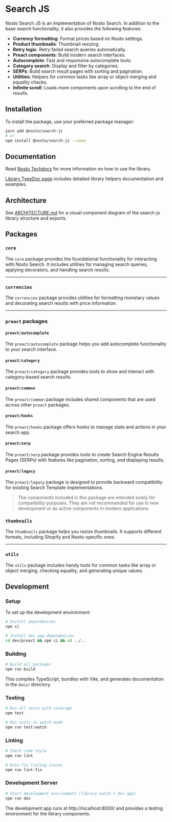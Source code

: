 # Search JS

Nosto Search JS is an implementation of Nosto Search. In addition to the base search functionality, it also provides the following features:

* **Currency formatting**: Format prices based on Nosto settings.
* **Product thumbnails**: Thumbnail resizing.
* **Retry logic**: Retry failed search queries automatically.
* **Preact components**: Build modern search interfaces.
* **Autocomplete**: Fast and responsive autocomplete tools.
* **Category search**: Display and filter by categories.
* **SERPs**: Build search result pages with sorting and pagination.
* **Utilities**: Helpers for common tasks like array or object merging and equality checks.
* **Infinite scroll**: Loads more components upon scrolling to the end of results.
  
## Installation
To install the package, use your preferred package manager:

```bash
yarn add @nosto/search-js
# or
npm install @nosto/search-js --save
```

## Documentation

Read [Nosto Techdocs](https://docs.nosto.com/techdocs/apis/frontend/oss/search-js) for more information on how to use the library.

[Library TypeDoc page](https://nosto.github.io/search-js/) includes detailed library helpers documentation and examples.

## Architecture

See [ARCHITECTURE.md](./ARCHITECTURE.md) for a visual component diagram of the search-js library structure and exports.

## Packages

### `core`
The `core` package provides the foundational functionality for interacting with Nosto Search. It includes utilities for managing search queries, applying decorators, and handling search results.

---

### `currencies`
The `currencies` package provides utilities for formatting monetary values and decorating search results with price information.

---

### `preact` packages

#### `preact/autocomplete`
The `preact/autocomplete` package helps you add autocomplete functionality to your search interface.

#### `preact/category`
The `preact/category` package provides tools to show and interact with category-based search results.

#### `preact/common`
The `preact/common` package includes shared components that are used across other `preact` packages.

#### `preact/hooks`
The `preact/hooks` package offers hooks to manage state and actions in your search app.

#### `preact/serp`
The `preact/serp` package provides tools to create Search Engine Results Pages (SERPs) with features like pagination, sorting, and displaying results.

#### `preact/legacy`
The `preact/legacy` package is designed to provide backward compatibility for existing Search Template implementations.

> The components included in this package are intended solely for compatibility purposes. They are not recommended for use in new development or as active components in modern applications.

### `thumbnails`
The `thumbnails` package helps you resize thumbnails. It supports different formats, including Shopify and Nosto-specific ones.

---

### `utils`
The `utils` package includes handy tools for common tasks like array or object merging, checking equality, and generating unique values.

## Development

### Setup
To set up the development environment:

```bash
# Install dependencies
npm ci

# Install dev app dependencies
cd dev/preact && npm ci && cd ../..
```

### Building
```bash
# Build all packages
npm run build
```

This compiles TypeScript, bundles with Vite, and generates documentation in the `docs/` directory.

### Testing
```bash
# Run all tests with coverage
npm test

# Run tests in watch mode
npm run test:watch
```

### Linting
```bash
# Check code style
npm run lint

# Auto-fix linting issues
npm run lint-fix
```

### Development Server
```bash
# Start development environment (library watch + dev app)
npm run dev
```

The development app runs at http://localhost:8000/ and provides a testing environment for the library components.